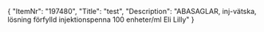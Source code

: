 {
  "ItemNr": "197480",
  "Title": "test",
  "Description": "ABASAGLAR, inj-vätska, lösning förfylld injektionspenna 100 enheter/ml Eli Lilly"
}